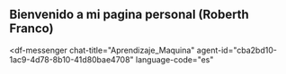 ## Bienvenido a mi pagina personal (Roberth Franco)
<script src="https://www.gstatic.com/dialogflow-console/fast/messenger/bootstrap.js?v=1"></script>
<df-messenger
  chat-title="Aprendizaje_Maquina"
  agent-id="cba2bd10-1ac9-4d78-8b10-41d80bae4708"
  language-code="es"
></df-messenger>
